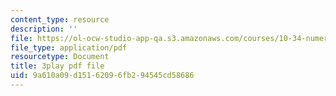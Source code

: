 ```yaml
---
content_type: resource
description: ''
file: https://ol-ocw-studio-app-qa.s3.amazonaws.com/courses/10-34-numerical-methods-applied-to-chemical-engineering-fall-2015/9a610a09d15162096fb294545cd58686_KkN_Dk3E2yw.pdf
file_type: application/pdf
resourcetype: Document
title: 3play pdf file
uid: 9a610a09-d151-6209-6fb2-94545cd58686
---
```

